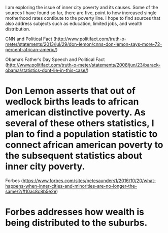 I am exploring the issue of inner city poverty and its causes. Some of the sources I have found so far, there are five, point to how increased single motherhood rates contibute to the poverty line. I hope to find sources that also address subjects such as education, limited jobs, and wealth distribution. 


CNN and Political Fact (http://www.politifact.com/truth-o-meter/statements/2013/jul/29/don-lemon/cnns-don-lemon-says-more-72-percent-african-americ/)

Obama’s Father’s Day Speech and Political Fact (http://www.politifact.com/truth-o-meter/statements/2008/jun/23/barack-obama/statistics-dont-lie-in-this-case/)

# Don Lemon asserts that out of wedlock births leads to african american distinctive poverty. As several of these others statistics, I plan to find a population statistic to connect african american poverty to the subsequent statistics about inner city poverty. #


Forbes (https://www.forbes.com/sites/petesaunders1/2016/10/20/what-happens-when-inner-cities-and-minorities-are-no-longer-the-same/2/#10ac8c8b5e2e)

# Forbes addresses how wealth is being distributed to the suburbs. #


